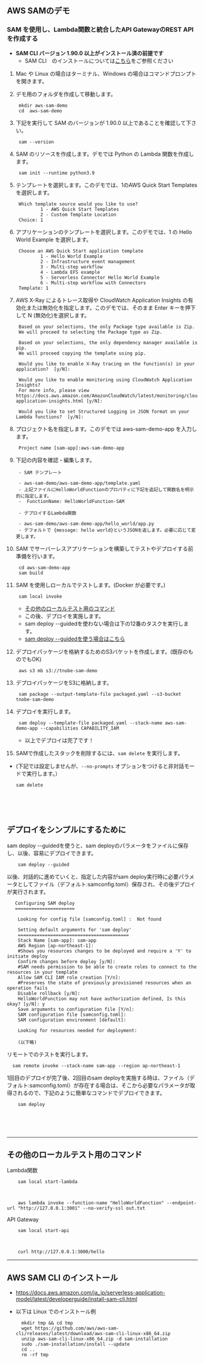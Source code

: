 ## AWS SAMのデモ
### SAM を使用し、Lambda関数と統合したAPI GatewayのREST APIを作成する
* **SAM CLI バージョン 1.90.0 以上がインストール済の前提です**
  - SAM CLI　のインストールについては[こちら](#AWS-SAM-CLI-のインストール)をご参照ください
    
1. Mac や Linux の場合はターミナル、Windows の場合はコマンドプロンプトを開きます。

1. デモ用のフォルダを作成して移動します。

        
        mkdir aws-sam-demo
        cd  aws-sam-demo
        

1. 下記を実行して SAM のバージョンが 1.90.0 以上であることを確認して下さい。

        
        sam --version
        

1. SAM のリソースを作成します。デモでは Python の Lambda 関数を作成します。

        
        sam init --runtime python3.9
        

1. テンプレートを選択します。このデモでは、1のAWS Quick Start Templatesを選択します。

        
        Which template source would you like to use?
                1 - AWS Quick Start Templates
                2 - Custom Template Location
        Choice: 1
        

1. アプリケーションのテンプレートを選択します。このデモでは、1 の Hello World Example を選択します。

        
        Choose an AWS Quick Start application template
                1 - Hello World Example
                2 - Infrastructure event management
                3 - Multi-step workflow
                4 - Lambda EFS example
                5 - Serverless Connector Hello World Example
                6 - Multi-step workflow with Connectors
        Template: 1
        

1. AWS X-Ray によるトレース取得や CloudWatch Application Insights の有効化または無効化を指定します。このデモでは、そのまま Enter キーを押下して N (無効化)を選択します。

        
        Based on your selections, the only Package type available is Zip.
        We will proceed to selecting the Package type as Zip.

        Based on your selections, the only dependency manager available is pip.
        We will proceed copying the template using pip.

        Would you like to enable X-Ray tracing on the function(s) in your application?  [y/N]: 
        
        Would you like to enable monitoring using CloudWatch Application Insights?
        For more info, please view https://docs.aws.amazon.com/AmazonCloudWatch/latest/monitoring/cloudwatch-application-insights.html [y/N]: 
        
        Would you like to set Structured Logging in JSON format on your Lambda functions?  [y/N]: 
        

1. プロジェクト名を指定します。このデモでは aws-sam-demo-app を入力します。

        
        Project name [sam-app]:aws-sam-demo-app
        


1. 下記の内容を確認・編集します。

        - SAM テンプレート

        - aws-sam-demo/aws-sam-demo-app/template.yaml 
        - 上記ファイルにHelloWorldFunctionのプロパティに下記を追記して関数名を明示的に指定します。
        -  FunctionName: HelloWorldFunction-SAM

        - デプロイするLambda関数

        - aws-sam-demo/aws-sam-demo-app/hello_world/app.py
        - デフォルトで {message: hello world}というJSONを返します。必要に応じて変更します。　


1. SAM でサーバーレスアプリケーションを構築してテストやデプロイする前準備を行います。

        
        cd aws-sam-demo-app
        sam build
        

1. SAM を使用しローカルでテストします。(Docker が必要です。)

        
        sam local invoke 
        


    - [その他のローカルテスト用のコマンド](#その他のローカルテスト用のコマンド) 
    - この後、デプロイを実施します。
    - sam deploy --guidedを使わない場合は下の12番のタスクを実行します。 
        <br />
    - [sam deploy --guidedを使う場合はこちら](#デプロイをシンプルにするために) 
        
 
1. デプロイパッケージを格納するためのS3バケットを作成します。(既存のものでもOK)

        
        aws s3 mb s3://tnobe-sam-demo
        

1. デプロイパッケージをS3に格納します。

        
        sam package --output-template-file packaged.yaml --s3-bucket tnobe-sam-demo
        

1. デプロイを実行します。

        
        sam deploy --template-file packaged.yaml --stack-name aws-sam-demo-app --capabilities CAPABILITY_IAM
        

    - 以上でデプロイは完了です！

1. SAMで作成したスタックを削除するには、`sam delete` を実行します。
  - (下記では設定しませんが、`--no-prompts` オプションをつけると非対話モードで実行します。）

        
        sam delete
        
 <br />
 <br />
 <br />

## デプロイをシンプルにするために 
 
sam deploy --guidedを使うと、sam deployのパラメータをファイルに保存し、以後、容易にデプロイできます。

        
        sam deploy --guided
        

以後、対話的に進めていくと、指定した内容がsam deploy実行時に必要パラメータとしてファイル（デフォルト:samconfig.toml）保存され、その後デプロイが実行されます。

        
       Configuring SAM deploy
       ======================

        Looking for config file [samconfig.toml] :  Not found

        Setting default arguments for 'sam deploy'
        =========================================
        Stack Name [sam-app]: sam-app
        AWS Region [ap-northeast-1]: 
        #Shows you resources changes to be deployed and require a 'Y' to initiate deploy
        Confirm changes before deploy [y/N]: 
        #SAM needs permission to be able to create roles to connect to the resources in your template
        Allow SAM CLI IAM role creation [Y/n]: 
        #Preserves the state of previously provisioned resources when an operation fails
        Disable rollback [y/N]: 
        HelloWorldFunction may not have authorization defined, Is this okay? [y/N]: y
        Save arguments to configuration file [Y/n]: 
        SAM configuration file [samconfig.toml]: 
        SAM configuration environment [default]: 

        Looking for resources needed for deployment:
 
        (以下略)
        
リモートでのテストを実行します。

      sam remote invoke --stack-name sam-app --region ap-northeast-1


1回目のデプロイが完了後、2回目のsam deployを実施する時は、ファイル（デフォルト:samconfig.toml）が存在する場合は、そこから必要なパラメータが取得されるので、下記のように簡単なコマンドでデプロイできます。

        
        sam deploy 
        

 <br />
 <br />
 <br />

---

## その他のローカルテスト用のコマンド 

Lambda関数
        
        sam local start-lambda
        

        
        aws lambda invoke --function-name "HelloWorldFunction" --endpoint-url "http://127.0.0.1:3001" --no-verify-ssl out.txt
        

API Gateway
        
        sam local start-api
        

        
        curl http://127.0.0.1:3000/hello

---
        
## AWS SAM CLI のインストール

* https://docs.aws.amazon.com/ja_jp/serverless-application-model/latest/developerguide/install-sam-cli.html
* 以下は Linux でのインストール例

        mkdir tmp && cd tmp
        wget https://github.com/aws/aws-sam-cli/releases/latest/download/aws-sam-cli-linux-x86_64.zip
        unzip aws-sam-cli-linux-x86_64.zip -d sam-installation
        sudo ./sam-installation/install --update
        cd ..
        rm -rf tmp



